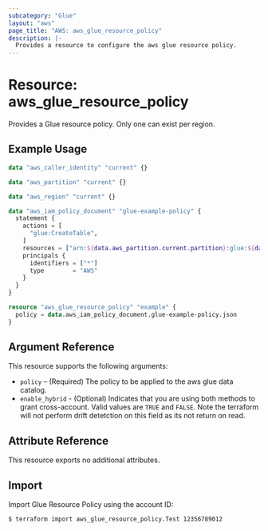 ```yaml
---
subcategory: "Glue"
layout: "aws"
page_title: "AWS: aws_glue_resource_policy"
description: |-
  Provides a resource to configure the aws glue resource policy.
---
```


# Resource: aws_glue_resource_policy

Provides a Glue resource policy. Only one can exist per region.

## Example Usage

```terraform
data "aws_caller_identity" "current" {}

data "aws_partition" "current" {}

data "aws_region" "current" {}

data "aws_iam_policy_document" "glue-example-policy" {
  statement {
    actions = [
      "glue:CreateTable",
    ]
    resources = ["arn:${data.aws_partition.current.partition}:glue:${data.aws_region.current.name}:${data.aws_caller_identity.current.account_id}:*"]
    principals {
      identifiers = ["*"]
      type        = "AWS"
    }
  }
}

resource "aws_glue_resource_policy" "example" {
  policy = data.aws_iam_policy_document.glue-example-policy.json
}
```

## Argument Reference

This resource supports the following arguments:

* `policy` – (Required) The policy to be applied to the aws glue data catalog.
* `enable_hybrid` - (Optional) Indicates that you are using both methods to grant cross-account. Valid values are `TRUE` and `FALSE`. Note the terraform will not perform drift detetction on this field as its not return on read.

## Attribute Reference

This resource exports no additional attributes.

## Import

Import Glue Resource Policy using the account ID:

```
$ terraform import aws_glue_resource_policy.Test 12356789012
```
